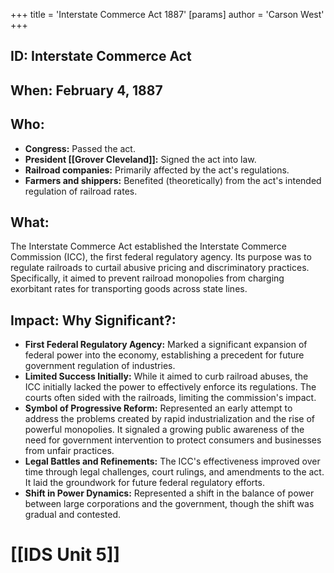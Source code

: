 +++
 title = 'Interstate Commerce Act 1887'
[params]
	author = 'Carson West'
+++
## ID: Interstate Commerce Act

## When: February 4, 1887

## Who:
* **Congress:** Passed the act.
* **President [[Grover Cleveland]]:** Signed the act into law.
* **Railroad companies:** Primarily affected by the act's regulations.
* **Farmers and shippers:** Benefited (theoretically) from the act's intended regulation of railroad rates.


## What: 
The Interstate Commerce Act established the Interstate Commerce Commission (ICC), the first federal regulatory agency.  Its purpose was to regulate railroads to curtail abusive pricing and discriminatory practices.  Specifically, it aimed to prevent railroad monopolies from charging exorbitant rates for transporting goods across state lines.

## Impact: Why Significant?:
* **First Federal Regulatory Agency:** Marked a significant expansion of federal power into the economy, establishing a precedent for future government regulation of industries.
* **Limited Success Initially:** While it aimed to curb railroad abuses, the ICC initially lacked the power to effectively enforce its regulations.  The courts often sided with the railroads, limiting the commission's impact.
* **Symbol of Progressive Reform:**  Represented an early attempt to address the problems created by rapid industrialization and the rise of powerful monopolies.  It signaled a growing public awareness of the need for government intervention to protect consumers and businesses from unfair practices.
* **Legal Battles and Refinements:** The ICC's effectiveness improved over time through legal challenges, court rulings, and amendments to the act.  It laid the groundwork for future federal regulatory efforts.
* **Shift in Power Dynamics:** Represented a shift in the balance of power between large corporations and the government, though the shift was gradual and contested.

# [[IDS Unit 5]]